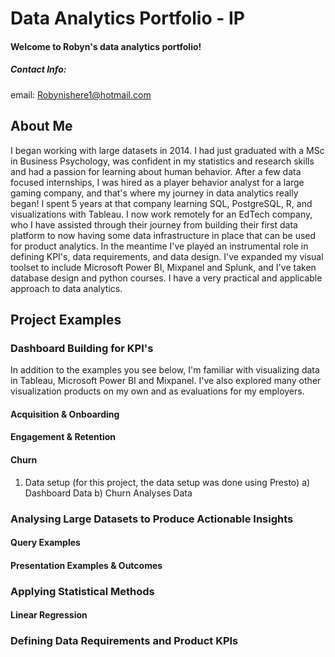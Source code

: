 # Data Analytics Portfolio - IP

#### Welcome to Robyn's data analytics portfolio!
##### Contact Info:
email: Robynishere1@hotmail.com

## About Me

I began working with large datasets in 2014. I had just graduated with a MSc in Business Psychology, was confident in my statistics and research skills and had a passion for learning about human behavior. After a few data focused internships, I was hired as a player behavior analyst for a large gaming company, and that's where my journey in data analytics really began! I spent 5 years at that company learning SQL, PostgreSQL, R, and visualizations with Tableau. I now work remotely for an EdTech company, who I have assisted through their journey from building their first data platform to now having some data infrastructure in place that can be used for product analytics. In the meantime I've played an instrumental role in defining KPI's, data requirements, and data design. I've expanded my visual toolset to include Microsoft Power BI, Mixpanel and Splunk, and I've taken database design and python courses. I have a very practical and applicable approach to data analytics. 

## Project Examples

### Dashboard Building for KPI's

In addition to the examples you see below, I'm familiar with visualizing data in Tableau, Microsoft Power BI and Mixpanel. I've also explored many other visualization products on my own and as evaluations for my employers.

#### Acquisition & Onboarding

#### Engagement & Retention

#### Churn

1. Data setup (for this project, the data setup was done using Presto)
  a) Dashboard Data
  b) Churn Analyses Data

### Analysing Large Datasets to Produce Actionable Insights

#### Query Examples

#### Presentation Examples & Outcomes

### Applying Statistical Methods

#### Linear Regression

### Defining Data Requirements and Product KPIs


